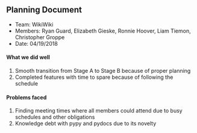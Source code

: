 ## Planning Document

* Team: WikiWiki
* Members: Ryan Guard, Elizabeth Gieske, Ronnie Hoover, Liam Tiemon, Christopher Groppe 
* Date: 04/19/2018

#### What we did well
1. Smooth transition from Stage A to Stage B because of proper planning
2. Completed features with time to spare because of following the schedule

#### Problems faced
1. Finding meeting times where all members could attend due to busy schedules and other obligations
2. Knowledge debt with pypy and pydocs due to its novelty
